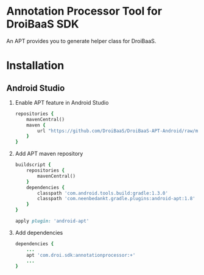 # Annotation Processor Tool for DroiBaaS SDK
An APT provides you to generate helper class for DroiBaaS. 


# Installation

## Android Studio

1. Enable APT feature in Android Studio

	```ruby
	repositories {
		mavenCentral()
		maven {
			url "https://github.com/DroiBaaS/DroiBaaS-APT-Android/raw/master/"
		}
	}

	```

2. Add APT maven repository

	```ruby
	buildscript {
		repositories {
			mavenCentral()
		}
		dependencies {
			classpath 'com.android.tools.build:gradle:1.3.0'
			classpath 'com.neenbedankt.gradle.plugins:android-apt:1.8'
		}	
	}
	
	apply plugin: 'android-apt'
	```
	
3. Add dependencies

	```ruby
	dependencies {
		...
		apt 'com.droi.sdk:annotationprocessor:+'
		...
	}
	```

